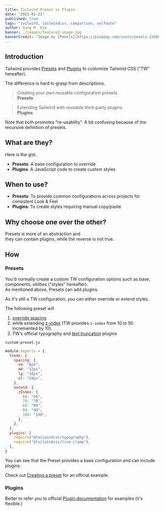 ```yaml
---
title: Tailwind Preset vs Plugin
date: "2021-01-21"
published: true
tags: "tailwind, tailwindcss, comparison, selfnote"
author: Sung M. Kim
banner: ./images/featured-image.jpg
bannerCredit: "Image by [Pexels](https://pixabay.com/users/pexels-2286921/?utm_source=link-attribution&utm_medium=referral&utm_campaign=image&utm_content=1868496) from [Pixabay](https://pixabay.com/?utm_source=link-attribution&utm_medium=referral&utm_campaign=image&utm_content=1868496)"
---
```


## Introduction

Tailwind provides [Presets](https://tailwindcss.com/docs/presets) and [Plugins](https://tailwindcss.com/docs/plugins) to customize Tailwind CSS ("TW" hereafter).

The difference is hard to grasp from descriptions.

> Creating your own reusable configuration presets.  
> **Presets**

> Extending Tailwind with reusable third-party plugins.  
> **Plugins**

Note that both promotes "re-usability". A bit confusing because of the recursive definition of presets.

## What are they?

Here is the gist.

- **Presets**: A base configuration to override
- **Plugins**: A JavaScript code to create custom styles

## When to use?

- **Presets**: To provide common configurations across projects for consistent Look & Feel
- **Plugins**: To create styles requiring manual copy/paste

## Why choose one over the other?

Presets is more of an abstraction and  
they can contain plugins, while the reverse is not true.

## How

### Presets

You'd normally create a custom TW configuration options such as base, components, utilities ("styles" hereafter).  
As mentioned above, Presets can add plugins.

As it's still a TW configuration, you can either override or extend styles.

The following preset will

1. [override spacing](https://tailwindcss.com/docs/customizing-spacing#overriding-the-default-spacing-scale)
2. while extending [z-index](https://tailwindcss.com/docs/z-index) (TW provides `z-index` from 10 to 50 incremented by 10).
3. TW's official typography and [text truncation](https://github.com/tailwindlabs/tailwindcss-line-clamp) plugins

`custom-preset.js`

```js
module.exports = {
  theme: {
    spacing: {
      sm: "8px",
      md: "12px",
      lg: "16px",
      xl: "24px",
    },
    extend: {
      zIndex: {
        60: "60",
        70: "70",
        80: "80",
        90: "90",
        100: "100",
      },
    },
  },
  plugins: [
    require("@tailwindcss/typography"),
    require("@tailwindcss/line-clamp"),
  ],
}
```

You can see that the Preset provides a base configuration and can include plugins.

Check out [Creating a preset](https://tailwindcss.com/docs/presets#creating-a-preset) for an official example.

### Plugins

Better to refer you to official [Plugin documentation](https://tailwindcss.com/docs/plugins) for examples (it's flexible.)
